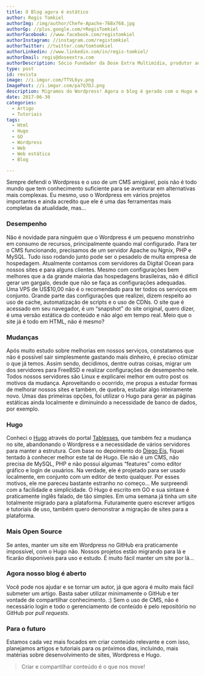 ```yaml
---
title: O Blog agora é estático
author: Regis Tomkiel
authorImg: /img/author/Chefe-Apache-768x768.jpg
authorGp: //plus.google.com/+RegisTomkiel
authorFacebook: //www.facebook.com/registomkiel
authorInstagram: //instagram.com/registomkiel
authorTwitter: //twitter.com/tomtomkiel
authorLinkedin: //www.linkedin.com/in/regis-tomkiel/
authorEmail: regis@doseextra.com
authorDescription: Sócio Fundador da Dose Extra Multimídia, produtor audiovisual, desenvolvedor web, podcaster, escritor e quando sobra tempo, coleciona videogames e filmes independentes.
type: post
id: revista
image: //i.imgur.com/TTVL6yv.png
ImagePost: //i.imgur.com/pa7Q7DJ.png
description: Migramos do Wordpress! Agora o blog é gerado com o Hugo e GitHub!
date: 2017-06-30
categories:
  - Artigo
  - Tutoriais
tags:
  - Html
  - Hugo
  - GO
  - Wordpress
  - Web
  - Web estática
  - Blog

---
```



Sempre defendi o Wordpress e o uso de um CMS amigável, pois não é todo mundo que tem conhecimento suficiente para se aventurar em alternativas mais complexas. Eu mesmo, uso o Wordpress em vários projetos importantes e ainda acredito que ele é uma das ferramentas mais completas da atualidade, mas...
### Desempenho
Não é novidade para ninguém que o Wordpress é um pequeno monstrinho em consumo de recursos, principalmente quando mal configurado. Para ter o CMS funcionando, precisamos de um servidor Apache ou Ngnix, PHP e MySQL. Tudo isso rodando junto pode ser o pesadelo de muita empresa de hospedagem.
Atualmente contamos com servidores da Digital Ocean para nossos sites e para alguns clientes. Mesmo com configurações bem melhores que a da grande maioria das hospedagens brasileiras, não é difícil gerar um gargalo, desde que não se faça as configurações adequadas. Uma VPS de US$10,00 não é o recomendado para ter todos os serviços em conjunto.
Grande parte das configurações que realizei, dizem respeito ao uso de cache, automatização de scripts e o uso de CDNs. O site que é acessado em seu navegador, é um “snapshot” do site original, quero dizer, é uma versão estática do conteúdo e não algo em tempo real. Meio que o site já é todo em HTML, não é mesmo?
### Mudanças
Após muito estudo sobre melhorias em nossos serviços, constatamos que não é possível sair simplesmente gastando mais dinheiro, é preciso otimizar o que já temos. Assim sendo, decidimos, dentre outras coisas, migrar um dos servidores para FreeBSD e realizar configurações de desempenho nele. Todos nossos servidores são Linux e explicarei melhor em outro post os motivos da mudança.
Aproveitando o ocorrido, me propus a estudar formas de melhorar nossos sites e também, de quebra, estudar algo inteiramente novo. Umas das primeiras opções, foi utilizar o Hugo para gerar as páginas estáticas ainda localmente e diminuindo a necessidade de banco de dados, por exemplo.
### Hugo
Conheci o <a href="//gohugo.io" target="_blank">Hugo</a> através do portal <a href="//tableless.com.br/site-tableless-estatico/" target="_blank">Tablesses</a>, que também fez a mudança no site, abandonando o Wordpress e a necessidade de vários servidores para manter a estrutura. Com base no depoimento do <a href="//tableless.com.br/author/diego-eis/" target="_blank">Diego Eis</a>, fiquei tentado à conhecer melhor este tal de Hugo.
Ele não é um CMS, não precisa de MySQL, PHP e não possui algumas “features” como editor gráfico e login de usuários. Na verdade, ele é projetado para ser usado localmente, em conjunto com um editor de texto qualquer. Por esses motivos, ele me pareceu bastante estranho no começo...
Me surpreendi com a facilidade e simplicidade. O Hugo é escrito em GO e sua sintaxe é praticamente inglês falado, de tão simples. Em uma semana já tinha um site totalmente migrado para a plataforma.
Futuramente quero escrever artigos e tutoriais de uso, também quero demonstrar a migração de sites para a plataforma.
### Mais Open Source
Se antes, manter um site em Wordpress no GitHub era praticamente impossível, com o Hugo não. Nossos projetos estão migrando para lá e ficarão disponíveis para uso e estudo. É muito fácil manter um site por lá...
### Agora nosso blog é aberto
Você pode nos ajudar e se tornar um autor, já que agora é muito mais fácil submeter um artigo. Basta saber utilizar minimamente o GitHub e ter vontade de compartilhar conhecimento. :)
Sem o uso de CMS, não é necessário login e todo o gerenciamento de conteúdo é pelo repositório no GitHub por <i>pull requests</i>.
### Para o futuro
Estamos cada vez mais focados em criar conteúdo relevante e com isso, planejamos artigos e tutoriais para os próximos dias, incluindo, mais matérias sobre desenvolvimento de sites, Wordpress e Hugo.
<blockquote>Criar e compartilhar conteúdo é o que nos move!</blockquote>
